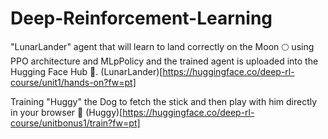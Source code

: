 # Deep-Reinforcement-Learning

"LunarLander" agent that will learn to land correctly on the Moon 🌕 using PPO architecture and MLpPolicy and the trained agent is uploaded into the Hugging Face Hub 🤗. (LunarLander)[https://huggingface.co/deep-rl-course/unit1/hands-on?fw=pt]

Training "Huggy" the Dog to fetch the stick and then play with him directly in your browser 🐶 
(Huggy)[https://huggingface.co/deep-rl-course/unitbonus1/train?fw=pt]

